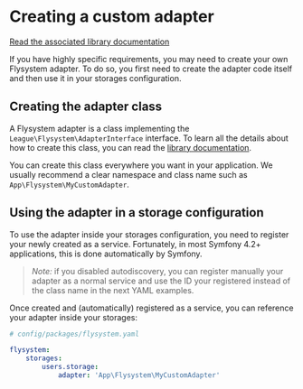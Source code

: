 # Creating a custom adapter

[Read the associated library documentation](https://flysystem.thephpleague.com/docs/advanced/creating-an-adapter/)

If you have highly specific requirements, you may need to create your own
Flysystem adapter. To do so, you first need to create the adapter code itself
and then use it in your storages configuration.

## Creating the adapter class

A Flysystem adapter is a class implementing the `League\Flysystem\AdapterInterface` interface.
To learn all the details about how to create this class, you can read the 
[library documentation](https://flysystem.thephpleague.com/docs/advanced/creating-an-adapter/).

You can create this class everywhere you want in your application. We usually recommend a clear
namespace and class name such as `App\Flysystem\MyCustomAdapter`.

## Using the adapter in a storage configuration

To use the adapter inside your storages configuration, you need to register your newly created
as a service. Fortunately, in most Symfony 4.2+ applications, this is done automatically by Symfony.

> *Note:* if you disabled autodiscovery, you can register manually your adapter as a normal service
> and use the ID your registered instead of the class name in the next YAML examples.

Once created and (automatically) registered as a service, you can reference your adapter inside your
storages:

```yaml
# config/packages/flysystem.yaml

flysystem:
    storages:
        users.storage:
            adapter: 'App\Flysystem\MyCustomAdapter'
``` 
